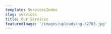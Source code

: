 ```yaml
---
template: ServicesIndex
slug: services
title: Our Services
featuredImage: '/images/uploads/ng-32703.jpg'
---
```

